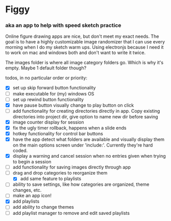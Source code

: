 # Figgy

### aka an app to help with speed sketch practice

Online figure drawing apps are nice, but don't meet my exact needs. The goal is to have a highly customizable image randomizer that I can use every morning when I do my sketch warm ups. Using electronjs because I need it to work on mac and windows both and don't want to write it twice.

The images folder is where all image category folders go. Which is why it's empty. Maybe 1 default folder though?

todos, in no particular order or priority:

- [x] set up skip forward button functionality
- [ ] make executable for (my) windows OS
- [ ] set up rewind button functionality
- [x] have pause button visually change to play button on click
- [ ] add functionality for creating directories directly in app. Copy existing directories into project dir, give option to name new dir before saving
- [x] image counter display for session
- [x] fix the ugly timer rollback, happens when a slide ends
- [x] hotkey functionality for control bar buttons
- [x] have the app detect what folders are available and visually display them on the main options screen under 'include:'. Currently they're hard coded.
- [x] display a warning and cancel session when no entries given when trying to begin a session
- [ ] add functionality for saving images directly through app
- [ ] drag and drop categories to reorganize them
    - [x] add same feature to playlists
- [ ] ability to save settings, like how categories are organized, theme changes, etc.
- [ ] make an app icon!
- [x] add playlists
- [ ] add ability to change themes
- [ ] add playlist manager to remove and edit saved playlists